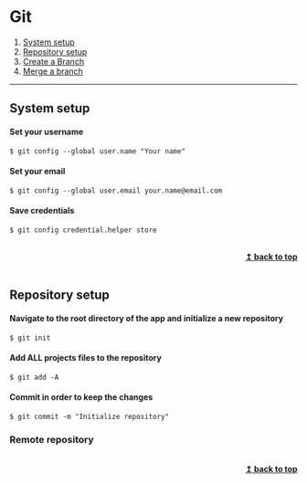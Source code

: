 # Git

1. [System setup](#system-setup)
2. [Repository setup](#repository-setup)
3. [Create a Branch](#create-a-branch)
4. [Merge a branch](#merge-a-branch)

---

## System setup
#### Set your username
```shell
$ git config --global user.name "Your name"
```
#### Set your email
```shell
$ git config --global user.email your.name@email.com
```
#### Save credentials
```shell
$ git config credential.helper store
```

<br>
<div align="right">
    <b><a href="#git">↥ back to top</a></b>
</div>
<br>

## Repository setup
#### Navigate to the root directory of the app and initialize a new repository
```shell
$ git init
```
#### Add ALL projects files to the repository
```shell
$ git add -A
```
#### Commit in order to keep the changes
```shell
$ git commit -m "Initialize repository"
```

### Remote repository
<br>
<div align="right">
    <b><a href="#git">↥ back to top</a></b>
</div>
<br>
